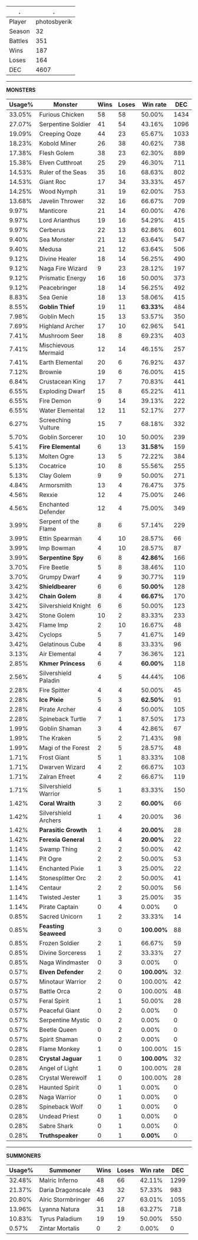 .|.
|-|-
Player|photosbyerik
Season|32
Battles|351
Wins|187
Loses|164
DEC|4607

---
**MONSTERS**

Usage%|Monster|Wins|Loses|Win rate|DEC|
-|-|-|-|-|-|
33.05%|Furious Chicken|58|58|50.00%|1434|
27.07%|Serpentine Soldier|41|54|43.16%|1096|
19.09%|Creeping Ooze|44|23|65.67%|1033|
18.23%|Kobold Miner|26|38|40.62%|738|
17.38%|Flesh Golem|38|23|62.30%|889|
15.38%|Elven Cutthroat|25|29|46.30%|711|
14.53%|Ruler of the Seas|35|16|68.63%|802|
14.53%|Giant Roc|17|34|33.33%|457|
14.25%|Wood Nymph|31|19|62.00%|753|
13.68%|Javelin Thrower|32|16|66.67%|709|
9.97%|Manticore|21|14|60.00%|476|
9.97%|Lord Arianthus|19|16|54.29%|415|
9.97%|Cerberus|22|13|62.86%|601|
9.40%|Sea Monster|21|12|63.64%|547|
9.40%|Medusa|21|12|63.64%|506|
9.12%|Divine Healer|18|14|56.25%|490|
9.12%|Naga Fire Wizard|9|23|28.12%|197|
9.12%|Prismatic Energy|16|16|50.00%|373|
9.12%|Peacebringer|18|14|56.25%|492|
8.83%|Sea Genie|18|13|58.06%|415|
8.55%|**Goblin Thief**|19|11|**63.33%**|484|
7.98%|Goblin Mech|15|13|53.57%|350|
7.69%|Highland Archer|17|10|62.96%|541|
7.41%|Mushroom Seer|18|8|69.23%|403|
7.41%|Mischievous Mermaid|12|14|46.15%|257|
7.41%|Earth Elemental|20|6|76.92%|437|
7.12%|Brownie|19|6|76.00%|415|
6.84%|Crustacean King|17|7|70.83%|441|
6.55%|Exploding Dwarf|15|8|65.22%|411|
6.55%|Fire Demon|9|14|39.13%|222|
6.55%|Water Elemental|12|11|52.17%|277|
6.27%|Screeching Vulture|15|7|68.18%|332|
5.70%|Goblin Sorcerer|10|10|50.00%|239|
5.41%|**Fire Elemental**|6|13|**31.58%**|159|
5.13%|Molten Ogre|13|5|72.22%|384|
5.13%|Cocatrice|10|8|55.56%|255|
5.13%|Clay Golem|9|9|50.00%|271|
4.84%|Armorsmith|13|4|76.47%|375|
4.56%|Rexxie|12|4|75.00%|246|
4.56%|Enchanted Defender|12|4|75.00%|349|
3.99%|Serpent of the Flame|8|6|57.14%|229|
3.99%|Ettin Spearman|4|10|28.57%|66|
3.99%|Imp Bowman|4|10|28.57%|87|
3.99%|**Serpentine Spy**|6|8|**42.86%**|166|
3.70%|Fire Beetle|5|8|38.46%|110|
3.70%|Grumpy Dwarf|4|9|30.77%|119|
3.42%|**Shieldbearer**|6|6|**50.00%**|128|
3.42%|**Chain Golem**|8|4|**66.67%**|170|
3.42%|Silvershield Knight|6|6|50.00%|123|
3.42%|Stone Golem|10|2|83.33%|233|
3.42%|Flame Imp|2|10|16.67%|48|
3.42%|Cyclops|5|7|41.67%|149|
3.42%|Gelatinous Cube|4|8|33.33%|96|
3.13%|Air Elemental|4|7|36.36%|121|
2.85%|**Khmer Princess**|6|4|**60.00%**|118|
2.56%|Silvershield Paladin|4|5|44.44%|106|
2.28%|Fire Spitter|4|4|50.00%|45|
2.28%|**Ice Pixie**|5|3|**62.50%**|91|
2.28%|Pirate Archer|4|4|50.00%|105|
2.28%|Spineback Turtle|7|1|87.50%|173|
1.99%|Goblin Shaman|3|4|42.86%|67|
1.99%|The Kraken|5|2|71.43%|98|
1.99%|Magi of the Forest|2|5|28.57%|48|
1.71%|Frost Giant|5|1|83.33%|108|
1.71%|Dwarven Wizard|4|2|66.67%|103|
1.71%|Zalran Efreet|4|2|66.67%|119|
1.71%|Silvershield Warrior|5|1|83.33%|150|
1.42%|**Coral Wraith**|3|2|**60.00%**|66|
1.42%|Silvershield Archers|1|4|20.00%|36|
1.42%|**Parasitic Growth**|1|4|**20.00%**|28|
1.42%|**Ferexia General**|1|4|**20.00%**|22|
1.14%|Swamp Thing|2|2|50.00%|42|
1.14%|Pit Ogre|2|2|50.00%|53|
1.14%|Enchanted Pixie|1|3|25.00%|22|
1.14%|Stonesplitter Orc|2|2|50.00%|41|
1.14%|Centaur|2|2|50.00%|56|
1.14%|Twisted Jester|1|3|25.00%|35|
1.14%|Pirate Captain|0|4|0.00%|0|
0.85%|Sacred Unicorn|1|2|33.33%|14|
0.85%|**Feasting Seaweed**|3|0|**100.00%**|88|
0.85%|Frozen Soldier|2|1|66.67%|59|
0.85%|Divine Sorceress|1|2|33.33%|27|
0.85%|Naga Windmaster|0|3|0.00%|0|
0.57%|**Elven Defender**|2|0|**100.00%**|32|
0.57%|Minotaur Warrior|2|0|100.00%|42|
0.57%|Battle Orca|2|0|100.00%|48|
0.57%|Feral Spirit|1|1|50.00%|28|
0.57%|Peaceful Giant|0|2|0.00%|0|
0.57%|Serpentine Mystic|0|2|0.00%|0|
0.57%|Beetle Queen|0|2|0.00%|0|
0.57%|Spirit Shaman|0|2|0.00%|0|
0.28%|Flame Monkey|1|0|100.00%|15|
0.28%|**Crystal Jaguar**|1|0|**100.00%**|32|
0.28%|Angel of Light|1|0|100.00%|28|
0.28%|Crystal Werewolf|1|0|100.00%|28|
0.28%|Haunted Spirit|0|1|0.00%|0|
0.28%|Naga Warrior|0|1|0.00%|0|
0.28%|Spineback Wolf|0|1|0.00%|0|
0.28%|Undead Priest|0|1|0.00%|0|
0.28%|Sabre Shark|0|1|0.00%|0|
0.28%|**Truthspeaker**|0|1|**0.00%**|0|

---
**SUMMONERS**

Usage%|Summoner|Wins|Loses|Win rate|DEC|
-|-|-|-|-|-|
32.48%|Malric Inferno|48|66|42.11%|1299|
21.37%|Daria Dragonscale|43|32|57.33%|983|
20.80%|Alric Stormbringer|46|27|63.01%|1055|
13.96%|Lyanna Natura|31|18|63.27%|718|
10.83%|Tyrus Paladium|19|19|50.00%|550|
0.57%|Zintar Mortalis|0|2|0.00%|0|
